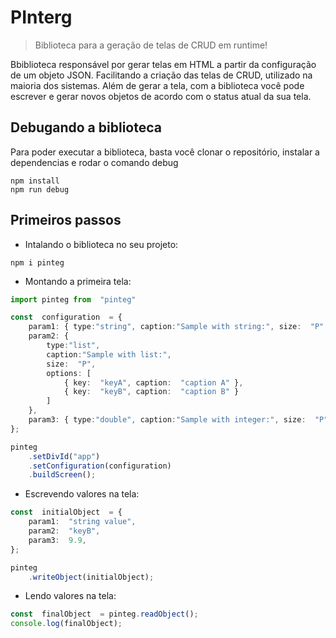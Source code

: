 # PInterg
> Biblioteca para a geração de telas de CRUD em runtime!

Bbiblioteca responsável por gerar telas em HTML a partir da configuração de um objeto JSON. Facilitando a criação das telas de CRUD, utilizado na maioria dos sistemas.
Além de gerar a tela, com a biblioteca você pode escrever e gerar novos objetos de acordo com o status atual da sua tela.

## Debugando a biblioteca
Para poder executar a biblioteca, basta você clonar o repositório, instalar a dependencias e rodar o comando debug
```
npm install
npm run debug
```

## Primeiros passos
-  Intalando o biblioteca no seu projeto:
```
npm i pinteg
```

- Montando a primeira tela:
```typescript
import pinteg from  "pinteg"

const  configuration  = {
	param1: { type:"string", caption:"Sample with string:", size:  "P" },
	param2: {
		type:"list",
		caption:"Sample with list:",
		size:  "P",
		options: [
			{ key:  "keyA", caption:  "caption A" },
			{ key:  "keyB", caption:  "caption B" }
		]
	},
	param3: { type:"double", caption:"Sample with integer:", size:  "P" },
};

pinteg
	.setDivId("app")
	.setConfiguration(configuration)
	.buildScreen();
```

- Escrevendo valores na tela:
```typescript
const  initialObject  = {
	param1:  "string value",
	param2:  "keyB",
	param3:  9.9,
};

pinteg
	.writeObject(initialObject);
```

 - Lendo valores na tela:
```typescript
const  finalObject  = pinteg.readObject();
console.log(finalObject);
```
